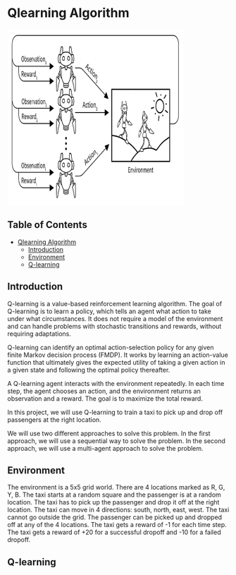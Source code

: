 # Qlearning Algorithm

<img src="demo/1.png" width="400" height="400" />

## Table of Contents

- [Qlearning Algorithm](#qlearning-algorithm)
  - [Introduction](#introduction)
  - [Environment](#environment)
  - [Q-learning](#q-learning)

## Introduction

Q-learning is a value-based reinforcement learning algorithm. The goal of Q-learning is to learn a policy, which tells an agent what action to take under what circumstances. It does not require a model of the environment and can handle problems with stochastic transitions and rewards, without requiring adaptations.

Q-learning can identify an optimal action-selection policy for any given finite Markov decision process (FMDP). It works by learning an action-value function that ultimately gives the expected utility of taking a given action in a given state and following the optimal policy thereafter.

A Q-learning agent interacts with the environment repeatedly. In each time step, the agent chooses an action, and the environment returns an observation and a reward. The goal is to maximize the total reward.

In this project, we will use Q-learning to train a taxi to pick up and drop off passengers at the right location.

We will use two different approaches to solve this problem. In the first approach, we will use a sequential way to solve the problem. In the second approach, we will use a multi-agent approach to solve the problem.

## Environment

The environment is a 5x5 grid world. There are 4 locations marked as R, G, Y, B. The taxi starts at a random square and the passenger is at a random location. The taxi has to pick up the passenger and drop it off at the right location. The taxi can move in 4 directions: south, north, east, west. The taxi cannot go outside the grid. The passenger can be picked up and dropped off at any of the 4 locations. The taxi gets a reward of -1 for each time step. The taxi gets a reward of +20 for a successful dropoff and -10 for a failed dropoff.

## Q-learning
